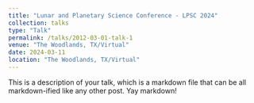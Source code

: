 ```yaml
---
title: "Lunar and Planetary Science Conference - LPSC 2024"
collection: talks
type: "Talk"
permalink: /talks/2012-03-01-talk-1
venue: "The Woodlands, TX/Virtual"
date: 2024-03-11
location: "The Woodlands, TX/Virtual"
---
```


This is a description of your talk, which is a markdown file that can be all markdown-ified like any other post. Yay markdown!

